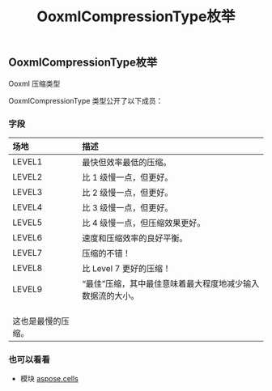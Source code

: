 ﻿---
title: OoxmlCompressionType枚举
second_title: Aspose.Cells for Python via .NET API 参考文献
description:
type: docs
weight: 2280
url: /zh/python-net/aspose.cells/ooxmlcompressiontype/
is_root: false
---
## OoxmlCompressionType枚举
Ooxml 压缩类型



OoxmlCompressionType 类型公开了以下成员：

### 字段
|场地|描述|
| :- | :- |
| LEVEL1 |最快但效率最低的压缩。|
| LEVEL2 |比 1 级慢一点，但更好。|
| LEVEL3 |比 2 级慢一点，但更好。|
| LEVEL4 |比 3 级慢一点，但更好。|
| LEVEL5 |比 4 级慢一点，但压缩效果更好。|
| LEVEL6 |速度和压缩效率的良好平衡。|
| LEVEL7 |压缩的不错！|
| LEVEL8 |比 Level 7 更好的压缩！|
| LEVEL9 |“最佳”压缩，其中最佳意味着最大程度地减少输入数据流的大小。<br/>这也是最慢的压缩。|



### 也可以看看
* 模块 [aspose.cells](..)
